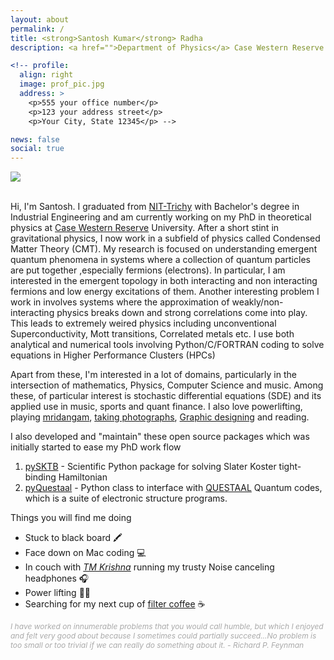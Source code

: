 ```yaml
---
layout: about
permalink: /
title: <strong>Santosh Kumar</strong> Radha
description: <a href="">Department of Physics</a> Case Western Reserve University 

<!-- profile:
  align: right
  image: prof_pic.jpg
  address: >
    <p>555 your office number</p>
    <p>123 your address street</p>
    <p>Your City, State 12345</p> -->

news: false
social: true
---
```

<div class="img_row">
    <img class="col six" src="{{ site.baseurl }}/assets/img/prof.jpg">
</div>

<br />

Hi, I'm Santosh. I graduated from [NIT-Trichy](https://en.wikipedia.org/wiki/National_Institute_of_Technology,_Tiruchirappalli) with Bachelor's degree in Industrial Engineering and am currently working on my PhD in theoretical physics at [Case Western Reserve](https://en.wikipedia.org/wiki/Case_Western_Reserve_University) University. After a short stint in gravitational physics, I now work in a subfield of physics called Condensed Matter Theory (CMT). My research is focused on understanding emergent quantum phenomena in systems where a collection of quantum particles are put together ,especially fermions (electrons). In particular, I am interested in the emergent topology in both interacting and non interacting fermions and low energy excitations of them. Another interesting problem I work in involves systems where the approximation of weakly/non-interacting physics breaks down and strong correlations come into play. This leads to extremely weired physics including unconventional Superconductivity, Mott transitions, Correlated metals etc. I use both analytical and numerical tools involving Python/C/FORTRAN coding to solve equations in Higher Performance Clusters (HPCs)

Apart from these, I'm interested in a lot of domains, particularly in the intersection of mathematics, Physics, Computer Science and music. Among these, of particular interest is stochastic differential equations (SDE) and its applied use in music, sports and quant finance. I also love powerlifting, playing [mridangam](https://en.wikipedia.org/wiki/Mridangam), [taking photographs](https://www.flickr.com/photos/santyphotography/), [Graphic designing](https://www.behance.net/instrumentsantosh) and reading.

I also developed and "maintain" these open source packages which was initially started to ease my PhD work flow
1. [pySKTB](https://github.com/santoshkumarradha/pysktb) - Scientific Python package for solving Slater Koster tight-binding Hamiltonian
2. [pyQuestaal](https://github.com/santoshkumarradha/pyquestaal) - Python class to interface with [QUESTAAL](http://questaal.org) Quantum codes, which is a suite of electronic structure programs. 

Things you will find me doing
- Stuck to black board :crayon:
- Face down on Mac coding :computer:
- In couch with *[TM Krishna](https://en.wikipedia.org/wiki/T._M._Krishna)* running my trusty Noise canceling headphones :headphones:
- Power lifting :weight_lifting_man:
- Searching for my next cup of [filter coffee](https://en.wikipedia.org/wiki/Indian_filter_coffee) :coffee:

<p style="color:darkgrey;font-size:12px;font-style: italic">I have worked on innumerable problems that you would call humble, but which I enjoyed and felt very good about because I sometimes could partially succeed...No problem is too small or too trivial if we can really do something about it. - Richard P. Feynman</p>